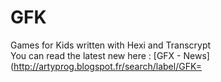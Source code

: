 # GFK  

Games for Kids written with Hexi and Transcrypt  
You can read the latest new here : [GFX - News](http://artyprog.blogspot.fr/search/label/GFK=


